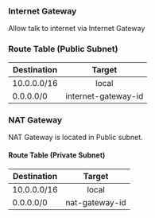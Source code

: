 ### Internet Gateway

Allow talk to internet via Internet Gateway

### Route Table (Public Subnet)

| Destination   | Target             |
| ------------- |:------------------:|
| 10.0.0.0/16   | local              |
| 0.0.0.0/0     | internet-gateway-id|

### NAT Gateway

NAT Gateway is located in Public subnet.

#### Route Table (Private Subnet)


| Destination   | Target             |
| ------------- |:------------------:|
| 10.0.0.0/16   | local              |
| 0.0.0.0/0     | nat-gateway-id     |
